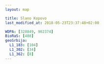 ```yaml
---
layout: map

title: Slano Kopovo
last_modified_at: 2018-05-23T23:37:48+02:00

WDPA: [328849, 902374]
BioRaS: [408]
geoSrbija:
  L1_183: [104]
  L1_302: [34]
  L1_362: [8]
---
```

